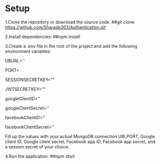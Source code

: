 
# Setup

1.Clone the repository or download the source code.
    ##git clone https://github.com/Sharadp303/Authentication.git

2.Install dependencies:
    ##npm install

3.Create a .env file in the root of the project and add the following environment variables:

DBURL='' 

PORT=   

SESSIONSECRETKEY=""

JWTSECRETKEY=""

googleClientID=''

googleClientSecret=''

facebookClientID=''

facebookClientSecret=''

Fill up the values with your actual MongoDB connection URI,PORT, Google client ID, Google client secret, Facebook app ID, Facebook app secret, and a session secret of your choice.

4.Run the application:
  ##npm start